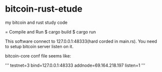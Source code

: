 # bitcoin-rust-etude
my bitcoin and rust study code

= Compile and Run
$ cargo build
$ cargo run

This software connect to 127.0.0.1:48333(hard corded in main.rs).
You need to setup bitcoin server listen on it.

bitcoin-core conf file seems like:

'''
testnet=3
bind=127.0.0.1:48333
addnode=69.164.218.197
listen=1
'''



